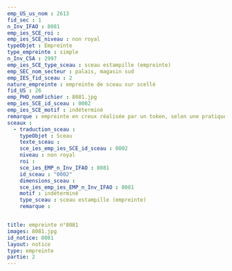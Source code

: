 ```yaml
---
emp_US_us_nom : 2613
fid_sec : 1
n_Inv_IFAO : 8081
emp_ies_SCE_roi : 
emp_ies_SCE_niveau : non royal
typeObjet : Empreinte
type_empreinte : simple
n_Inv_CSA : 2997
emp_ies_SCE_type_sceau : sceau estampille (empreinte)
emp_SEC_nom_secteur : palais, magasin sud
emp_IES_fid_sceau : 2
nature_empreinte : empreinte de sceau sur scellé
fid_US : 26
emp_PHO_nomFichier : 8081.jpg
emp_ies_SCE_id_sceau : 0002
emp_ies_SCE_motif : indéterminé
remarque : empreinte en creux réalisée par un token, selon une pratique assez rare dans le palais.
sceaux :
  - traduction_sceau : 
    typeObjet : Sceau
    texte_sceau : 
    sce_ies_emp_ies_SCE_id_sceau : 0002
    niveau : non royal
    roi : 
    sce_ies_EMP_n_Inv_IFAO : 8081
    id_sceau : "0002"
    dimensions_sceau : 
    sce_ies_emp_ies_EMP_n_Inv_IFAO : 8081
    motif : indéterminé
    type_sceau : sceau estampille (empreinte)
    remarque : 


title: empreinte n°8081
images: 8081.jpg
id_notice: 8081
layout: notice
type: empreinte
partie: 2
---
```

